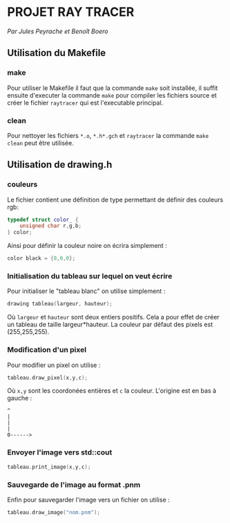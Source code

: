 # PROJET RAY TRACER

_Par Jules Peyrache et Benoît Boero_

## Utilisation du Makefile

### make
Pour utiliser le Makefile il faut que la commande `make` soit installée, il suffit ensuite d'executer la commande `make` pour compiler les fichiers source et créer le fichier `raytracer` qui est l'executable principal.

### clean
Pour nettoyer les fichiers `*.o`, `*.h*.gch` et `raytracer` la commande `make clean` peut être utilisée. 

## Utilisation de drawing.h

### couleurs
Le fichier contient une définition de type permettant de définir des couleurs rgb:

```c++
typedef struct color_ {
	unsigned char r,g,b;
} color;
```

Ainsi pour définir la couleur noire on écrira simplement :

```c++
color black = {0,0,0};
```

### Initialisation du tableau sur lequel on veut écrire
Pour initialiser le "tableau blanc" on utilise simplement :
```c++
drawing tableau(largeur, hauteur);
```
Où `largeur` et `hauteur` sont deux entiers positifs. Cela a pour effet de créer un tableau de taille largeur*hauteur.
La couleur par défaut des pixels est (255,255,255).

### Modification d'un pixel
Pour modifier un pixel on utilise :
```c++
tableau.draw_pixel(x,y,c);
```
Où `x,y` sont les coordonées entières et `c` la couleur. L'origine est en bas à gauche :
```
^
|
|
|
0------>

```

### Envoyer l'image vers std::cout
```c++
tableau.print_image(x,y,c);
```

### Sauvegarde de l'image au format .pnm
Enfin pour sauvegarder l'image vers un fichier on utilise :
```c++
tableau.draw_image("nom.pnm");
```
